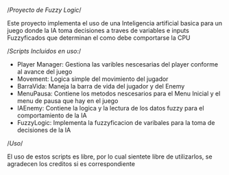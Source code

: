 /*Proyecto de Fuzzy Logic*/

Este proyecto implementa el uso de una Inteligencia artificial basica para un juego donde la IA toma decisiones a traves de variables e inputs Fuzzyficados que determinan el como debe comportarse la CPU

/*Scripts Incluidos en uso:*/

* Player Manager: Gestiona las varibles nescesarias del player conforme al avance del juego
* Movement: Logica simple del movimiento del jugador
* BarraVida: Maneja la barra de vida del jugador y del Enemy
* MenuPausa: Contiene los metodos nescesarios para el Menu Inicial y el menu de pausa que hay en el juego
* IAEnemy: Contiene la logica y la lectura de los datos fuzzy para el comportamiento de la IA
* FuzzyLogic: Implementa la fuzzyficacion de varibales para la toma de decisiones de la IA

/*Uso*/

El uso de estos scripts es libre, por lo cual sientete libre de utilizarlos, se agradecen los creditos si es correspondiente

